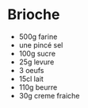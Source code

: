 Brioche
=======

- 500g farine
- une pincé sel
- 100g sucre
- 25g levure
- 3 oeufs
- 15cl lait
- 110g beurre
- 30g creme fraiche